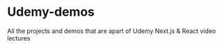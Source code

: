 # Udemy-demos
All the projects and demos that are apart of Udemy Next.js &amp; React video lectures
